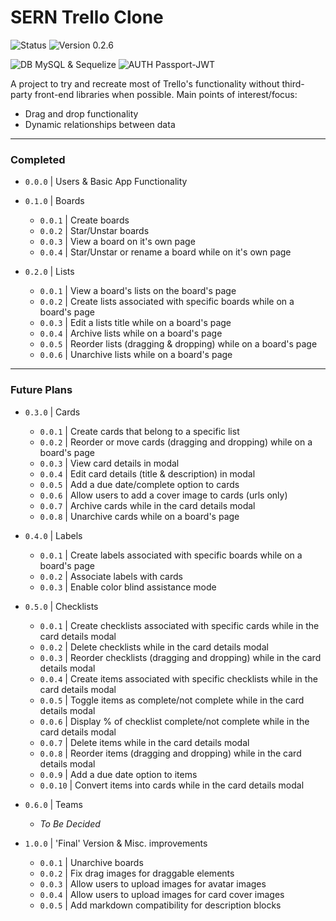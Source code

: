 # SERN Trello Clone

![Status](https://img.shields.io/badge/STATUS-IN--PROGRESS-yellow)
![Version 0.2.6](https://img.shields.io/badge/VERSION-0.2.6-brightgreen)

![DB MySQL & Sequelize](https://img.shields.io/badge/DB-MySQL_&&_SEQUELIZE-blue)
![AUTH Passport-JWT](https://img.shields.io/badge/USER_AUTH-PASSPORT_JWT-green)


A project to try and recreate most of Trello's functionality without third-party front-end libraries when possible. Main points of interest/focus:

- Drag and drop functionality
- Dynamic relationships between data

------------


### Completed

- `0.0.0` | Users & Basic App Functionality

- `0.1.0` | Boards
  - `0.0.1` | Create boards
  - `0.0.2` | Star/Unstar boards
  - `0.0.3` | View a board on it's own page
  - `0.0.4` | Star/Unstar or rename a board while on it's own page

- `0.2.0` | Lists
  - `0.0.1` | View a board's lists on the board's page
  - `0.0.2` | Create lists associated with specific boards while on a board's page
  - `0.0.3` | Edit a lists title while on a board's page
  - `0.0.4` | Archive lists while on a board's page
  - `0.0.5` | Reorder lists (dragging & dropping) while on a board's page
  - `0.0.6` | Unarchive lists while on a board's page

------------

### Future Plans

- `0.3.0` | Cards
  - `0.0.1` | Create cards that belong to a specific list
  - `0.0.2` | Reorder or move cards (dragging and dropping) while on a board's page
  - `0.0.3` | View card details in modal
  - `0.0.4` | Edit card details (title & description) in modal
  - `0.0.5` | Add a due date/complete option to cards
  - `0.0.6` | Allow users to add a cover image to cards (urls only)
  - `0.0.7` | Archive cards while in the card details modal
  - `0.0.8` | Unarchive cards while on a board's page

- `0.4.0` | Labels
  - `0.0.1` | Create labels associated with specific boards while on a board's page
  - `0.0.2` | Associate labels with cards
  - `0.0.3` | Enable color blind assistance mode

- `0.5.0` | Checklists
  - `0.0.1` | Create checklists associated with specific cards while in the card details modal
  - `0.0.2` | Delete checklists while in the card details modal
  - `0.0.3` | Reorder checklists (dragging and dropping) while in the card details modal
  - `0.0.4` | Create items associated with specific checklists while in the card details modal
  - `0.0.5` | Toggle items as complete/not complete while in the card details modal
  - `0.0.6` | Display % of checklist complete/not complete while in the card details modal
  - `0.0.7` | Delete items while in the card details modal
  - `0.0.8` | Reorder items (dragging and dropping) while in the card details modal
  - `0.0.9` | Add a due date option to items
  - `0.0.10` | Convert items into cards while in the card details modal

- `0.6.0` | Teams

  - _To Be Decided_

- `1.0.0` | 'Final' Version & Misc. improvements
  - `0.0.1` | Unarchive boards
  - `0.0.2` | Fix drag images for draggable elements
  - `0.0.3` | Allow users to upload images for avatar images
  - `0.0.4` | Allow users to upload images for card cover images
  - `0.0.5` | Add markdown compatibility for description blocks